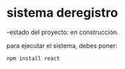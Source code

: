 <h1>sistema deregistro</h1>

-estado del proyecto: en construcción.

para ejecutar el sistema, debes poner:

```npm install react```
